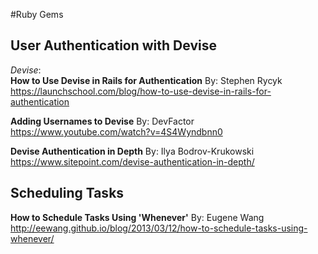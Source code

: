 #Ruby Gems
## User Authentication with Devise<br>

_Devise_:<br>
**How to Use Devise in Rails for Authentication**
By: Stephen Rycyk<br>
https://launchschool.com/blog/how-to-use-devise-in-rails-for-authentication

**Adding Usernames to Devise**
By: DevFactor<br>
https://www.youtube.com/watch?v=4S4Wyndbnn0

**Devise Authentication in Depth**
By: Ilya Bodrov-Krukowski<br>
https://www.sitepoint.com/devise-authentication-in-depth/

## Scheduling Tasks<br>

**How to Schedule Tasks Using 'Whenever'**
By: Eugene Wang<br>
http://eewang.github.io/blog/2013/03/12/how-to-schedule-tasks-using-whenever/
